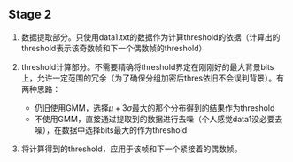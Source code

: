 ## Stage 2

1. 数据提取部分。只使用data1.txt的数据作为计算threshold的依据（计算出的threshold表示该奇数帧和下一个偶数帧的threshold）
2. threshold计算部分。不需要精确将threshold界定在刚刚好的最大背景bits上，允许一定范围的冗余（为了确保分组加密后thres依旧不会误判背景）。有两种思路：
   * 仍旧使用GMM，选择$\mu+3\sigma$最大的那个分布得到的结果作为threshold
   * 不使用GMM，直接通过提取到的数据进行去噪（个人感觉data1没必要去噪），在数据中选择bits最大的作为threshold

3. 将计算得到的threshold，应用于该帧和下一个紧接着的偶数帧。